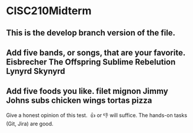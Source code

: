 # CISC210Midterm
## This is the develop branch version of the file.
Add five bands, or songs, that are your favorite.
Eisbrecher
The Offspring
Sublime
Rebelution
Lynyrd Skynyrd
----
Add five foods you like.
filet mignon
Jimmy Johns subs
chicken wings
tortas
pizza
----
Give a honest opinion of this test.  👍 or 👎 will suffice.
The hands-on tasks (Git, Jira) are good.
